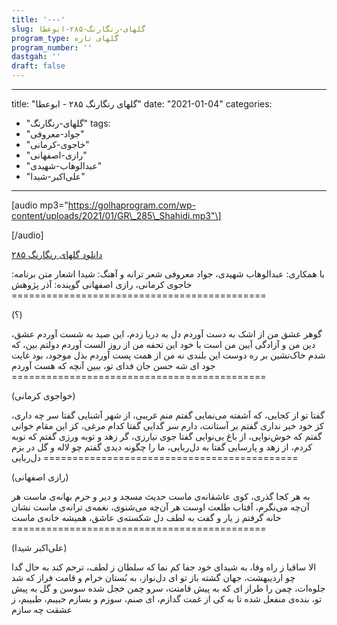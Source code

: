 ```yaml
---
title: '---'
slug: گلهای-رنگارنگ-۲۸۵-ابوعطا
program_type: گلهای تازه
program_number: ''
dastgah: ''
draft: false
---
```


---
title: "گلهای رنگارنگ ۲۸۵ - ابوعطا"
date: "2021-01-04"
categories: 
  - "گلهای-رنگارنگ"
tags: 
  - "جواد-معروفی"
  - "خاجوی-کرمانی"
  - "رازی-اصفهانی"
  - "عبدالوهاب-شهیدی"
  - "علی‌اکبر-شیدا"
---

\[audio mp3="https://golhaprogram.com/wp-content/uploads/2021/01/GR\_285\_Shahidi.mp3"\]

\[/audio\]

[دانلود گلهای رنگارنگ ۲۸۵](https://golhaprogram.com/wp-content/uploads/2021/01/GR_285_Shahidi.mp3)

با همکاری: عبدالوهاب شهیدی، جواد معروفی شعر ترانه و آهنگ: شیدا اشعار متن برنامه: خاجوی کرمانی، رازی اصفهانی گوینده: آذر پژوهش ============================================

(؟)

گوهر عشق من از اشک به دست آوردم دل به دریا زدم، این صید به شست آوردم عشق، دین من و آزادگی آیین من است با خود این تحفه من از روز الست آوردم دولتم بین، که شدم خاک‌نشین بر ره دوست این بلندی نه من از همت پست آوردم بذل موجود، بود غایت جود ای شه حسن جان فدای تو، ببین آنچه که هست آوردم ============================================

(خواجوی کرمانی)

گفتا تو از کجایی، که آشفته می‌نمایی گفتم منم غریبی، از شهر آشنایی گفتا سر چه داری، کز خود خبر نداری گفتم بر آستانت، دارم سر گدایی گفتا کدام مرغی، کز این مقام خوانی گفتم که خوش‌نوایی، از باغ بی‌نوایی گفتا جوی نیارزی، گر زهد و توبه ورزی گفتم که توبه کردم، از زهد و پارسایی گفتا به دل‌ربایی، ما را چگونه دیدی گفتم چو لاله و گل در بزم دل‌ربایی ============================================

(رازی اصفهانی)

به هر کجا گذری، کوی عاشقانه‌ی ماست حدیث مسجد و دیر و حرم بهانه‌ی ماست هر آن‌چه می‌نگرم، آفتاب طلعت اوست هر آن‌چه می‌شنوی، نغمه‌ی ترانه‌ی ماست نشان خانه گرفتم ز یار و گفت به لطف دل شکسته‌ی عاشق، همیشه خانه‌ی ماست ============================================

(علی‌اکبر شیدا)

الا ساقیا ز راه وفا، به شیدای خود جفا کم نما که سلطان ز لطف، ترحم کند به حال گدا چو اردیبهشت، جهان گشته باز تو ای دل‌نواز، به بُستان خرام و قامت فراز که شد جلوه‌ات، چمن را طراز ای که به پیش قامتت، سرو چمن خجل شده سوسن و گل به پیش تو، بنده‌ی منفعل شده تا به کی از غمت گدازم، ای صنم، سوزم و بسازم حبیبم، طبیبم، ز عشقت چه سازم
